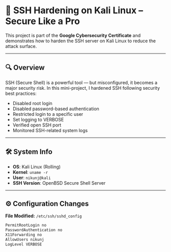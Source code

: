 # 🔐 SSH Hardening on Kali Linux – Secure Like a Pro

This project is part of the **Google Cybersecurity Certificate** and demonstrates how to harden the SSH server on Kali Linux to reduce the attack surface.

---

## 🔍 Overview

SSH (Secure Shell) is a powerful tool — but misconfigured, it becomes a major security risk. In this mini-project, I hardened SSH following security best practices:

- Disabled root login  
- Disabled password-based authentication  
- Restricted login to a specific user  
- Set logging to VERBOSE  
- Verified open SSH port  
- Monitored SSH-related system logs  

---

## 🛠️ System Info

- **OS**: Kali Linux (Rolling)  
- **Kernel**: `uname -r`  
- **User**: `nikunj@kali`  
- **SSH Version**: OpenBSD Secure Shell Server  

---

## ⚙️ Configuration Changes

**File Modified:** `/etc/ssh/sshd_config`

```bash
PermitRootLogin no
PasswordAuthentication no
X11Forwarding no
AllowUsers nikunj
LogLevel VERBOSE
